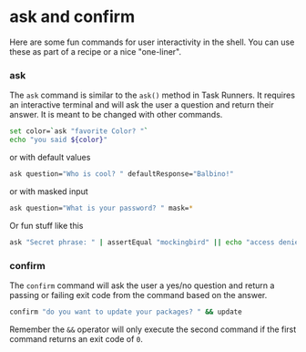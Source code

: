 # ask and confirm

Here are some fun commands for user interactivity in the shell.  You can use these as part of a recipe or a nice "one-liner".

### ask

The `ask` command is similar to the `ask()` method in Task Runners.  It requires an interactive terminal and will ask the user a question and return their answer.  It is meant to be changed with other commands.

```bash
set color=`ask "favorite Color? "`
echo "you said ${color}"
```

or with default values

```bash
ask question="Who is cool? " defaultResponse="Balbino!"
```

or with masked input

```bash
ask question="What is your password? " mask=*
```

Or fun stuff like this

```bash
ask "Secret phrase: " | assertEqual "mockingbird" || echo "access denied!" && exit 1
```

### confirm

The `confirm` command will ask the user a yes/no question and return a passing or failing exit code from the command based on the answer.

```bash
confirm "do you want to update your packages? " && update
```

Remember the `&&` operator will only execute the second command if the first command returns an exit code of `0`.

